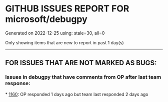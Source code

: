 
# GITHUB ISSUES REPORT FOR microsoft/debugpy


Generated on 2022-12-25 using: stale=30, all=0


Only showing items that are new to report in past 1 day(s)


---

## FOR ISSUES THAT ARE NOT MARKED AS BUGS:


### Issues in debugpy that have comments from OP after last team response:


\* [1160](https://github.com/microsoft/debugpy/issues/1160 "debugger not finding venv locations (the python311.zip problem)"): OP responded 1 days ago but team last responded 2 days ago
